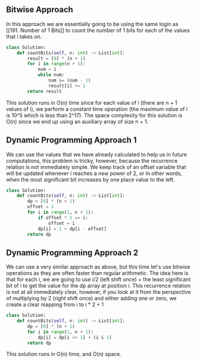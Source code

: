 ## Bitwise Approach
In this approach we are essentially going to be using the same login as [[191. Number of 1 Bits]] to count the number of 1 bits for each of the values that i takes on.
``` python
class Solution:
    def countBits(self, n: int) -> List[int]:
        result = [0] * (n + 1)
        for i in range(n + 1):
            num = i
            while num:
                num &= (num - 1)
                result[i] += 1
        return result
```
This solution runs in O(n) time since for each value of i (there are n + 1 values of i), we perform a constant time operation (the maximum value of i is 10^5 which is less than 2^17). The space complexity for this solution is O(n) since we end up using an auxiliary array of size n + 1.
## Dynamic Programming Approach 1
We can use the values that we have already calculated to help us in future computations, this problem is tricky, however, because the recurrence relation is not immediately simple. We keep track of an offset variable that will be updated whenever i reaches a new power of 2, or in other words, when the most significant bit increases by one place value to the left.
``` python
class Solution:
    def countBits(self, n: int) -> List[int]:
        dp = [0] * (n + 1)
        offset = 1
        for i in range(1, n + 1):
            if offset * 2 == i:
                offset = i
            dp[i] = 1 + dp[i - offset]
        return dp
```
## Dynamic Programming Approach 2
We can use a very similar approach as above, but this time let's use bitwise operations as they are often faster than regular arithmetic. The idea here is that for each i, we are going to use i/2 (left shift once) + the least significant bit of i to get the value for the dp array at position i. This recurrence relation is not at all immediately clear, however, if you look at it from the perspective of multiplying by 2 (right shift once) and either adding one or zero, we create a clear mapping from i to i * 2 + 1
```python
class Solution:
    def countBits(self, n: int) -> List[int]:
        dp = [0] * (n + 1)
        for i in range(1, n + 1):
            dp[i] = dp[i >> 1] + (i & 1)
        return dp
```
This solution runs in O(n) time, and O(n) space.